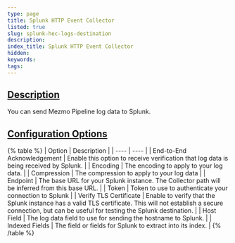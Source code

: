 ```yaml
---
type: page
title: Splunk HTTP Event Collector
listed: true
slug: splunk-hec-logs-destination
description: 
index_title: Splunk HTTP Event Collector
hidden: 
keywords: 
tags: 
---
```


## [Description](https://docs.mezmo.com/docs/splunk-http-event-collector-pipeline-destination#description)

You can send Mezmo Pipeline log data to Splunk.

## [Configuration Options](https://docs.mezmo.com/docs/splunk-http-event-collector-pipeline-destination#configuration-options)

{% table %}
| Option | Description | 
| ---- | ---- | 
| End-to-End Acknowledgement | Enable this option to receive verification that log data is being received by Splunk. | 
| Encoding | The encoding to apply to your log data. | 
| Compression | The compression to apply to your log data | 
| Endpoint | The base URL for your Splunk instance. The Collector path will be inferred from this base URL. | 
| Token | Token to use to authenticate your connection to Splunk | 
| Verify TLS Certificate | Enable to verify that the Splunk instance has a valid TLS certificate. This will not establish a secure connection, but can be useful for testing the Splunk destination. | 
| Host Field | The log data field to use for sending the hostname to Splunk. | 
| Indexed Fields | The field or fields for Splunk to extract into its index. | 
{% /table %}